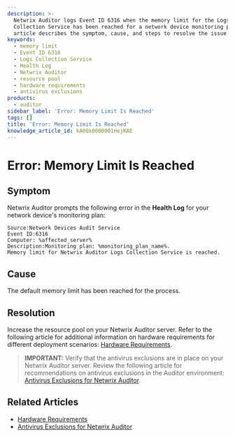 ```yaml
---
description: >-
  Netwrix Auditor logs Event ID 6316 when the memory limit for the Logs
  Collection Service has been reached for a network device monitoring plan. This
  article describes the symptom, cause, and steps to resolve the issue.
keywords:
  - memory limit
  - Event ID 6316
  - Logs Collection Service
  - Health Log
  - Netwrix Auditor
  - resource pool
  - hardware requirements
  - antivirus exclusions
products:
  - auditor
sidebar_label: 'Error: Memory Limit Is Reached'
tags: []
title: 'Error: Memory Limit Is Reached'
knowledge_article_id: kA0Qk0000001HejKAE
---
```


# Error: Memory Limit Is Reached

## Symptom

Netwrix Auditor prompts the following error in the **Health Log** for your network device's monitoring plan:

```text
Source:Network Devices Audit Service
Event ID:6316
Computer: %affected_server%
Description:Monitoring plan: %monitoring_plan_name%.
Memory limit for Netwrix Auditor Logs Collection Service is reached.
```

## Cause

The default memory limit has been reached for the process.

## Resolution

Increase the resource pool on your Netwrix Auditor server. Refer to the following article for additional information on hardware requirements for different deployment scenarios: [Hardware Requirements](https://docs.netwrix.com/docs/auditor/10_8/requirements/console).

> **IMPORTANT:** Verify that the antivirus exclusions are in place on your Netwrix Auditor server. Review the following article for recommendations on antivirus exclusions in the Auditor environment: [Antivirus Exclusions for Netwrix Auditor](/docs/kb/auditor/antivirus-exclusions-for-netwrix-auditor.md).
## Related Articles

- [Hardware Requirements](https://docs.netwrix.com/docs/auditor/10_8/requirements/console)
- [Antivirus Exclusions for Netwrix Auditor](/docs/kb/auditor/antivirus-exclusions-for-netwrix-auditor.md)
